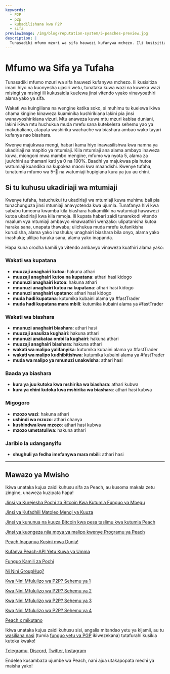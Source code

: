 ```yaml
---
keywords:
  - P2P
  - p2p
  - kubadilishana kwa P2P
  - sifa
previewImage: /img/blog/reputation-system/5-peaches-preview.jpg
description: |
  Tunasadiki mfumo mzuri wa sifa hauwezi kufanywa mchezo. Ili kusisitiza imani hiyo na kuonyesha ujasiri wetu, tunataka kuwa wazi na kuweka wazi misingi ya msingi ili kukusaidia kuelewa jinsi vitendo vyako vinavyoathiri alama yako ya sifa.
---
```


# Mfumo wa Sifa ya Tufaha

Tunasadiki mfumo mzuri wa sifa hauwezi kufanywa mchezo. Ili kusisitiza imani hiyo na kuonyesha ujasiri wetu, tunataka kuwa wazi na kuweka wazi misingi ya msingi ili kukusaidia kuelewa jinsi vitendo vyako vinavyoathiri alama yako ya sifa.

Wakati wa kuingiliana na wengine katika soko, si muhimu tu kuelewa ikiwa chama kingine kinaweza kuaminika kushirikiana lakini pia jinsi wanavyoshirikiana vizuri. Mtu anaweza kuwa mtu mzuri kabisa duniani, lakini ikiwa mtu huchukua muda mrefu sana kutekeleza sehemu yao ya makubaliano, atapata washirika wachache wa biashara ambao wako tayari kufanya nao biashara.

Kwenye majukwaa mengi, habari kama hiyo inawasilishwa kwa namna ya ukadiriaji na mapitio ya mtumiaji. Kila mtumiaji ana alama ambayo inaweza kuwa, miongoni mwa mambo mengine, mfumo wa nyota 5, alama za juu/chini au thamani kati ya 0 na 100%. Baadhi ya majukwaa pia hutoa watumiaji kuandika na kupokea maoni kwa maandishi. Kwenye tufaha, tunatumia mfumo wa 5-🍑 na watumiaji hupigiana kura ya juu au chini.

## Si tu kuhusu ukadiriaji wa mtumiaji

Kwenye tufaha, hatuchukui tu ukadiriaji wa mtumiaji kuwa muhimu bali pia tunachunguza jinsi mtumiaji anavyotenda kwa ujumla. Tunafanya hivi kwa sababu tumeona kwamba kila biashara haikamiliki na watumiaji hawawezi kutoa ukadiriaji kwa kila mmoja. Ili kupata habari zaidi tunarekodi vitendo maalum vya mtumiaji ambavyo vinawaathiri wenzako: ulipatanisha kutoa haraka sana, unapata thawabu; ulichukua muda mrefu kufanikisha kurudisha, alama yako inashuka; unaghairi biashara bila onyo, alama yako inashuka; ulilipa haraka sana, alama yako inapanda.

Hapa kuna orodha kamili ya vitendo ambavyo vinaweza kuathiri alama yako:

### Wakati wa kupatana

- **muuzaji anaghairi kutoa**: hakuna athari
- **muuzaji anaghairi kutoa na kupatana**: athari hasi kidogo
- **mnunuzi anaghairi kutoa**: hakuna athari
- **mnunuzi anaghairi kutoa na kupatana**: athari hasi kidogo
- **mnunuzi anaghairi upatano**: athari hasi kidogo
- **muda hadi kupatana**: kutumika kubaini alama ya #fastTrader
- **muda hadi kupatana mara mbili**: kutumika kubaini alama ya #fastTrader

### Wakati wa biashara

- **mnunuzi anaghairi biashara**: athari hasi
- **muuzaji anauliza kughairi**: hakuna athari
- **mnunuzi anakataa ombi la kughairi**: hakuna athari
- **muuzaji anaghairi biashara**: hakuna athari
- **wakati wa malipo yalifanyika**: kutumika kubaini alama ya #fastTrader
- **wakati wa malipo kudhibitishwa**: kutumika kubaini alama ya #fastTrader
- **muda wa malipo ya mnunuzi unakwisha**: athari hasi

### Baada ya biashara

- **kura ya juu kutoka kwa mshirika wa biashara**: athari kubwa
- **kura ya chini kutoka kwa mshirika wa biashara**: athari hasi kubwa

### Migogoro

- **mzozo wazi**: hakuna athari
- **ushindi wa mzozo**: athari chanya
- **kushindwa kwa mzozo**: athari hasi kubwa
- **mzozo umetatuliwa**: hakuna athari

### Jaribio la udanganyifu

- **shughuli ya fedha imefanywa mara mbili**: athari hasi

---

## Mawazo ya Mwisho

Ikiwa unataka kujua zaidi kuhusu sifa za Peach, au kusoma makala zetu zingine, unaweza kuzipata hapa!

[Jinsi ya Kurejesha Pochi za Bitcoin Kwa Kutumia Funguo ya Mbegu](https://peachbitcoin.com/sw/blog/how-to-restore-peach-wallet/)

[Jinsi ya Kufadhili Matoleo Mengi ya Kuuza](https://peachbitcoin.com/sw/blog/funding-multiple-sell-offers/)

[Jinsi ya kununua na kuuza Bitcoin kwa pesa taslimu kwa kutumia Peach](https://peachbitcoin.com/sw/blog/how-to-buy-and-sell-bitcoin-with-cash-using-peach/)

[Jinsi ya kuongeza njia mpya ya malipo kwenye Programu ya Peach](https://peachbitcoin.com/sw/blog/how-to-add-a-payment-method/)

[Peach Inapanua Kusini mwa Dunia!](https://peachbitcoin.com/sw/blog/peach-expands-to-the-global-south/)

[Kufanya Peach-API Yetu Kuwa ya Umma](https://peachbitcoin.com/sw/blog/making-our-peach-api-public/)

[Funguo Kamili za Pochi](https://peachbitcoin.com/sw/blog/full-wallet-functionality/)

[Ni Nini GroupHug?](https://peachbitcoin.com/sw/blog/group-hug/)

[Kwa Nini Mfululizo wa P2P? Sehemu ya 1](https://peachbitcoin.com/sw/blog/why-p2p-chapter-1/)

[Kwa Nini Mfululizo wa P2P? Sehemu ya 2](https://peachbitcoin.com/sw/blog/why-p2p-chapter-2/)

[Kwa Nini Mfululizo wa P2P? Sehemu ya 3](https://peachbitcoin.com/sw/blog/why-p2p-chapter-3-circular-economies/)

[Kwa Nini Mfululizo wa P2P? Sehemu ya 4](https://peachbitcoin.com/sw/blog/why-p2p-chapter-4-chains-of-trust/)

[Peach x mikutano](https://peachbitcoin.com/sw/blog/peach-for-meetups/)

Ikiwa unataka kujua zaidi kuhusu sisi, angalia mitandao yetu ya kijamii, au tu [wasiliana nasi](mailto:hello@peachbitcoin.com) (tumia [funguo yetu ya PGP](https://keys.openpgp.org/vks/v1/by-fingerprint/48339A19645E2E53488E0E5479E1B270FACD1BD2) ikiwezekana) tutafurahi kusikia kutoka kwako!

[Telegramu](https://t.me/+GkOW1J-ixBBkZWRk), [Discord](https://discord.gg/ypeHz3SW54), [Twitter](https://twitter.com/peachbitcoin), [Instagram](https://instagram.com/peachbitcoin)

Endelea kusambaza ujumbe wa Peach, nani ajua utakapopata mechi ya maisha yako!
